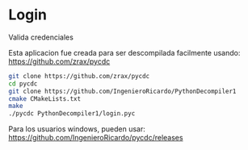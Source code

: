 # Login
Valida credenciales

Esta aplicacion fue creada para ser descompilada facilmente usando: https://github.com/zrax/pycdc


```bash
git clone https://github.com/zrax/pycdc
cd pycdc
git clone https://github.com/IngenieroRicardo/PythonDecompiler1
cmake CMakeLists.txt
make
./pycdc PythonDecompiler1/login.pyc
```

Para los usuarios windows, pueden usar: https://github.com/IngenieroRicardo/pycdc/releases
